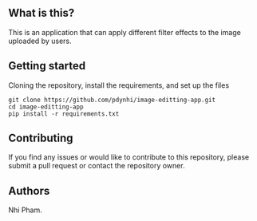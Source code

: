## What is this?
This is an application that can apply different filter effects to the image uploaded by users.

## Getting started
Cloning the repository, install the requirements, and set up the files
```
git clone https://github.com/pdynhi/image-editting-app.git
cd image-editting-app
pip install -r requirements.txt
```
## Contributing
If you find any issues or would like to contribute to this repository, please submit a pull request or contact the repository owner.

## Authors
Nhi Pham.